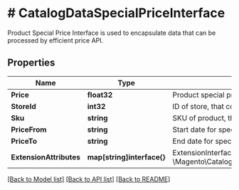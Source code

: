 # # CatalogDataSpecialPriceInterface
Product Special Price Interface is used to encapsulate data that can be processed by efficient price API.

## Properties 


Name | Type | Description | Notes
------------ | ------------- | ------------- | -------------
**Price**| **float32** | Product special price value.  |
**StoreId**| **int32** | ID of store, that contains special price value.  |
**Sku**| **string** | SKU of product, that contains special price value.  |
**PriceFrom**| **string** | Start date for special price in Y-m-d H:i:s format.  |
**PriceTo**| **string** | End date for special price in Y-m-d H:i:s format.  |
**ExtensionAttributes**| **map[string]interface{}** | ExtensionInterface class for @see \\Magento\\Catalog\\Api\\Data\\SpecialPriceInterface  | [optional]


[[Back to Model list]](../../README.md#models) [[Back to API list]](../../README.md#endpoints) [[Back to README]](../../README.md)

